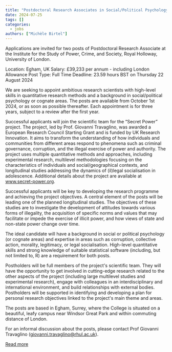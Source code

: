 ```yaml
---
title: "Postdoctoral Research Associates in Social/Political Psychology (2 Positions available)"
date: 2024-07-25
tags: []
categories:
  - jobs
authors: ["Michèle Birtel"]
---
```


Applications are invited for two posts of Postdoctoral Research Associate at the Institute for the Study of Power, Crime, and Society, Royal Holloway, University of London.
  
  Location: Egham, UK
  Salary: £39,233 per annum - including London Allowance
  Post Type: Full Time
  Deadline: 23.59 hours BST on Thursday 22 August 2024
  
  We are seeking to appoint ambitious research scientists with high-level skills in quantitative research methods and a background in social/political psychology or cognate areas. The posts are available from October 1st 2024, or as soon as possible thereafter. Each appointment is for three years, subject to a review after the first year.
  
  Successful applicants will join the scientific team for the “Secret Power” project. The project, led by Prof. Giovanni Travaglino, was awarded a European Research Council Starting Grant and is funded by UK Research Innovation. It aims to transform the understanding of how individuals and communities from different areas respond to phenomena such as criminal governance, corruption, and the illegal exercise of power and authority. The project uses multiple quantitative methods and approaches, including experimental research, multilevel methodologies focusing on the characteristics of individuals and social/geographical contexts, and longitudinal studies addressing the dynamics of (il)legal socialisation in adolescence. Additional details about the project are available at www.secret-power.org.
  
  Successful applicants will be key to developing the research programme and achieving the project objectives. A central element of the posts will be leading one of the planned longitudinal studies. The objectives of these studies are to investigate the development of attitudes towards various forms of illegality, the acquisition of specific norms and values that may facilitate or impede the exercise of illicit power, and how views of state and non-state power change over time.
  
  The ideal candidate will have a background in social or political psychology (or cognate areas) and expertise in areas such as corruption, collective action, morality, legitimacy, or legal socialisation. High-level quantitative skills and strong knowledge of suitable statistical software (including, but not limited to, R) are a requirement for both posts.
  
  Postholders will be full members of the project's scientific team. They will have the opportunity to get involved in cutting-edge research related to the other aspects of the project (including large multilevel studies and experimental research), engage with colleagues in an interdisciplinary and international environment, and build relationships with external bodies. Postholders will be supported in identifying and developing a plan for personal research objectives linked to the project's main theme and areas.
  
  The posts are based in Egham, Surrey, where the College is situated on a beautiful, leafy campus near Windsor Great Park and within commuting distance of London.
  
  For an informal discussion about the posts, please contact Prof Giovanni Travaglino (giovanni.travaglino@rhul.ac.uk).
  
[Read more](https://jobs.royalholloway.ac.uk/vacancy.aspx?ref=0724-223)
